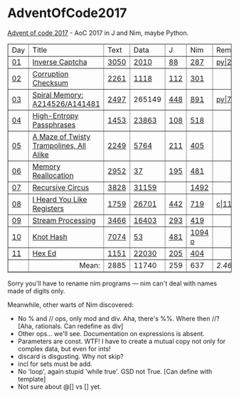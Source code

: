 # AdventOfCode2017

<a href="http://adventofcode.com/">Advent of code 2017</a> - AoC 2017 in J and Nim, maybe Python.

<table border=1 cellspacing=0 cellpadding=3>
<thead>
<tr>
<td>Day</td><td>Title</td>
<td>Text</td><td>Data</td><td>J</td><td>Nim</td><td>Rem</td>
</tr>
</thead>
<tbody>
<tr>
<td><a href="https://www.reddit.com/r/adventofcode/comments/7gsrc2/2017_day_1_solutions/">01</a></td>
<td><a href="http://adventofcode.com/2017/day/1">Inverse Captcha</a></td>
<td><a href="01.txt">3050</a></td><td><a href="01.dat">2010</a></td>
<td><a href="01.ijs">88</a></td><td><a href="01.nim">287</a></td><td><a href="01.py">py|260</a></td>
</tr>
<tr>
<td><a href="https://www.reddit.com/r/adventofcode/comments/7h0rnm/2017_day_2_solutions/">02</a></td>
<td><a href="http://adventofcode.com/2017/day/2">Corruption Checksum</a></td>
<td><a href="02.txt">2261</a></td><td><a href="02.dat">1118</a></td>
<td><a href="02.ijs">112</a></td><td><a href="02.nim">301</a></td><td>&nbsp;</td>
</tr>
<tr>
<td><a href="https://www.reddit.com/r/adventofcode/comments/7h7ufl/2017_day_3_solutions/">03</a></td>
<td><a href="http://adventofcode.com/2017/day/3">Spiral Memory: A214526/A141481</a></td>
<td><a href="03.txt">2497</a></td><td>265149</td>
<td><a href="03.ijs">448</a></td><td><a href="03.nim">891</a></td><td><a href="03.py">py|716</a></td>
</tr>
<tr>
<td><a href="https://www.reddit.com/r/adventofcode/comments/7hf5xb/2017_day_4_solutions/">04</a></td>
<td><a href="http://adventofcode.com/2017/day/4">High-Entropy Passphrases</a></td>
<td><a href="04.txt">1453</a></td><td><a href="04.dat">23863</a></td>
<td><a href="04.ijs">108</a></td><td><a href="04.nim">518</a></td><td>&nbsp;</td>
</tr>
<tr>
<td><a href="https://www.reddit.com/r/adventofcode/comments/7hngbn/2017_day_5_solutions/">05</a></td>
<td><a href="http://adventofcode.com/2017/day/5">A Maze of Twisty Trampolines, All Alike</a></td>
<td><a href="05.txt">2249</a></td><td><a href="05.dat">5764</a></td>
<td><a href="05.ijs">211</a></td><td><a href="05.nim">405</a></td><td>&nbsp;</td>
</tr>
<tr>
<td><a href="https://www.reddit.com/r/adventofcode/comments/7hvtoq/2017_day_6_solutions/">06</a></td>
<td><a href="http://adventofcode.com/2017/day/6">Memory Reallocation</a></td>
<td><a href="06.txt">2952</a></td><td><a href="06.dat">37</a></td>
<td><a href="06.ijs">195</a></td><td><a href="06.nim">481</a></td><td>&nbsp;</td>
</tr>
<tr>
<td><a href="https://www.reddit.com/r/adventofcode/comments/7i44pg/2017_day_7_solutions/">07</a></td>
<td><a href="http://adventofcode.com/2017/day/7">Recursive Circus</a></td>
<td><a href="07.txt">3828</a></td><td><a href="07.dat">31159</a></td>
<td><a href="07.ijs"></a></td><td><a href="07.nim">1492</a></td><td>&nbsp;</td>
</tr>
<tr>
<td><a href="https://www.reddit.com/r/adventofcode/comments/7icnff/2017_day_8_solutions/">08</a></td>
<td><a href="http://adventofcode.com/2017/day/8">I Heard You Like Registers</a></td>
<td><a href="08.txt">1759</a></td><td><a href="08.dat">26701</a></td>
<td><a href="08.ijs">442</a></td><td><a href="08.nim">719</a></td><td><a href="08.c">c|1106</a></td>
</tr>
<tr>
<td><a href="https://www.reddit.com/r/adventofcode/comments/7iksqc/2017_day_9_solutions/">09</a></td>
<td><a href="http://adventofcode.com/2017/day/9">Stream Processing</a></td>
<td><a href="09.txt">3466</a></td><td><a href="09.dat">16403</a></td>
<td><a href="09.ijs">293</a></td><td><a href="09.nim">419</a></td><td><a href=""></a></td>
</tr>
<tr>
<td><a href="https://www.reddit.com/r/adventofcode/comments/7irzg5/2017_day_10_solutions/">10</a></td>
<td><a href="http://adventofcode.com/2017/day/10">Knot Hash</a></td>
<td><a href="10.txt">7074</a></td><td><a href="10.dat">53</a></td>
<td><a href="10.ijs">481</a></td><td><a href="10.nim">1094</a>
  <a href="10b.nim">o</a></td><td><a href=""></a></td>
</tr>
<tr>
<td><a href="https://www.reddit.com/r/adventofcode/comments/7izym2/2017_day_11_solutions/">11</a></td>
<td><a href="http://adventofcode.com/2017/day/11">Hex Ed</a></td>
<td><a href="11.txt">1151</a></td><td><a href="11.dat">22030</a></td>
<td><a href="11.ijs">205</a></td><td><a href="11.nim">404</a></td><td><a href=""></a></td>
</tr>
</tbody>
<!--
(+/%#) 3050 2261 2497 1453 2249 2952 3828 1759 3466 7074 1151
(+/%#) 2010 1118 6 23863 5764 37 31159 26701 16403 53 22030
(+/%#) 88 112 448 108 212 195 442   259   293 481 205
(+/%#) 287 301 891 518 405 481 1492 719 419 1094 404
-->
<tfoot>
<tr>
<td>&nbsp;</td><td align=right>Mean:</td><td>2885</td><td>11740</td><td>259</td><td>637</td>
<td><i>2.46</i></td>
</tr>
</tfoot>
</table>

Sorry you'll have to rename nim programs — nim can't deal with names made of digits only.

Meanwhile, other warts of Nim discovered:

* No % and // ops, only mod and div. Aha, there's %%. Where then //? [Aha, rationals. Can redefine as div]    
* Other ops... we'll see. Documentation on expressions is absent.  
* Parameters are const. WTF! I have to create a mutual copy not only for complex data, but even for ints!  
* discard is disgusting. Why not skip?  
* incl for sets must be add.  
* No 'loop', again stupid 'while true'. GSD not True. [Can define with template]  
* Not sure about @[] vs [] yet.  


